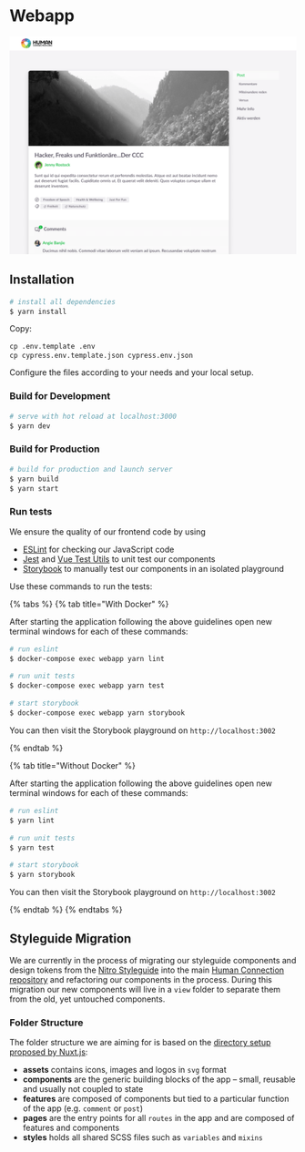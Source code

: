 # Webapp

![UI Screenshot](../.gitbook/assets/screenshot.png)

## Installation

```bash
# install all dependencies
$ yarn install
```

Copy:

```text
cp .env.template .env
cp cypress.env.template.json cypress.env.json
```

Configure the files according to your needs and your local setup.

### Build for Development

```bash
# serve with hot reload at localhost:3000
$ yarn dev
```

### Build for Production

```bash
# build for production and launch server
$ yarn build
$ yarn start
```

### Run tests

We ensure the quality of our frontend code by using
- [ESLint](https://eslint.org/) for checking our JavaScript code
- [Jest](https://jestjs.io/) and [Vue Test Utils](https://vue-test-utils.vuejs.org/) to unit test our components
- [Storybook](https://storybook.js.org/) to manually test our components in an isolated playground

Use these commands to run the tests:

{% tabs %}
{% tab title="With Docker" %}

After starting the application following the above guidelines open new terminal windows for each of these commands:

```bash
# run eslint
$ docker-compose exec webapp yarn lint
```

```bash
# run unit tests
$ docker-compose exec webapp yarn test
```

```bash
# start storybook
$ docker-compose exec webapp yarn storybook
```

You can then visit the Storybook playground on `http://localhost:3002`

{% endtab %}

{% tab title="Without Docker" %}

After starting the application following the above guidelines open new terminal windows for each of these commands:

```bash
# run eslint
$ yarn lint
```

```bash
# run unit tests
$ yarn test
```

```bash
# start storybook
$ yarn storybook
```

You can then visit the Storybook playground on `http://localhost:3002`

{% endtab %}
{% endtabs %}

## Styleguide Migration

We are currently in the process of migrating our styleguide components and design tokens from the [Nitro Styleguide](https://github.com/Human-Connection/Nitro-Styleguide) into the main [Human Connection repository](https://github.com/Human-Connection/Human-Connection) and refactoring our components in the process. During this migration our new components will live in a `view` folder to separate them from the old, yet untouched components.

### Folder Structure

The folder structure we are aiming for is based on the [directory setup proposed by Nuxt.js](https://nuxtjs.org/guide/directory-structure):

- **assets** contains icons, images and logos in `svg` format
- **components** are the generic building blocks of the app – small, reusable and usually not coupled to state
- **features** are composed of components but tied to a particular function of the app (e.g. `comment` or `post`)
- **pages** are the entry points for all `routes` in the app and are composed of features and components
- **styles** holds all shared SCSS files such as `variables` and `mixins`
